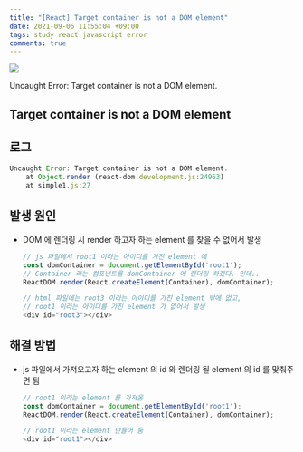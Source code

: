 ```yaml
---
title: "[React] Target container is not a DOM element"
date: 2021-09-06 11:55:04 +09:00
tags: study react javascript error
comments: true
---
```


<a href="https://hits.seeyoufarm.com"><img src="https://hits.seeyoufarm.com/api/count/incr/badge.svg?url=https://infiduk.github.io/2021/09/06/react-dom.html&count_bg=%23EDD513&title_bg=%23555555&icon=&icon_color=%23E7E7E7&title=%E2%9C%A8+Hi%2C+there%21+%E2%9C%A8&edge_flat=false" /></a>

Uncaught Error: Target container is not a DOM element.

## Target container is not a DOM element

## 로그
``` javascript
Uncaught Error: Target container is not a DOM element.
    at Object.render (react-dom.development.js:24963)
    at simple1.js:27
```

## 발생 원인
- DOM 에 렌더링 시 render 하고자 하는 element 를 찾을 수 없어서 발생
  ``` javascript
  // js 파일에서 root1 이라는 아이디를 가진 element 에
  const domContainer = document.getElementById('root1');
  // Container 라는 컴포넌트를 domContainer 에 렌더링 하겠다. 인데..
  ReactDOM.render(React.createElement(Container), domContainer);

  // html 파일에는 root3 이라는 아이디를 가진 element 밖에 없고,
  // root1 이라는 아이디를 가진 element 가 없어서 발생
  <div id="root3"></div>
  ```

## 해결 방법
- js 파일에서 가져오고자 하는 element 의 id 와 렌더링 될 element 의 id 를 맞춰주면 됨
  ``` javascript
  // root1 이라는 element 를 가져옴
  const domContainer = document.getElementById('root1');
  ReactDOM.render(React.createElement(Container), domContainer);

  // root1 이라는 element 만들어 둠
  <div id="root1"></div>
  ```